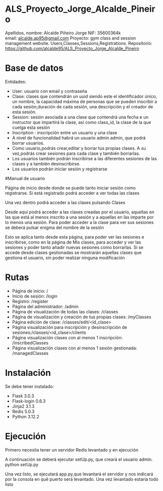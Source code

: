 # ALS_Proyecto_Jorge_Alcalde_Pineiro
Apellidos, nombre: Alcalde Piñeiro Jorge 
NIF: 35600364k	
email: alcalde.ap95@gmail.com
Proyecto:  gym class and session management website. Users,Classes,Sessions,Registrations.
Repositorio: https://github.com/alcalde95/ALS_Proyecto_Jorge_Alcalde_Pineiro




# Base de datos

Entidades:
- User: usuario con email y contraseña
- Clase: clases que contendrán un uuid siendo este el identificador único, un nombre, la capacidad máxima de personas que se pueden inscribir a cada sesión,duración de cada sesión, una descripción y el creador de esta sesión.
- Session: sesión asociada a una clase que contendrá una fecha e un instructor que impartirá la clase, así como class_id, la clase de la que cuelga esta sesión
- Inscription : inscripción entre un usuario y una clase
- A nivel de funcionalidad habrá un usuario admin admin, que podrá borrar usuarios.
- Como usuario,podrás crear,editar y borrar tus propias clases. A su vez,podrás crear sesiones para cada clase y también borrarlas.
- Los usuarios también podrán inscribirse a las diferentes sesiones de las clases y a también desinscribirse.
- Los usuarios podrán iniciar sesión y registrarse

#Manual de usuario


Página de inicio desde donde se puede tanto iniciar sesión como registrarse.
Si está registrado podrá acceder a ver todas las clases

Una vez dentro podrá acceder a las clases pulsando Clases

Desde aquí podrá acceder a las clases creadas por el usuario, aquellas en las que está al menos inscrito a una sesión y a aquellas en las imparte por lo menos una sesión. Para poder acceder a la clase para ver sus sesiones se deberá pulsar enigma del nombre de la sesión

Esto se aplica tanto desde esta página, para poder ver las sesiones e inscribirse, como en la página de Mis clases, para acceder y ver las sesiones y poder tanto añadir nuevas sesiones como borrarlas. Si se accede desde clases gestionadas se mostrarán aquellas clases que gestiona el usuario, sin poder realizar ninguna modificación

# Rutas

- Página de inicio: /
- Inicio de sesión: /login
- Registro: /register
- Página del administrador: /admin
- Página de visualización de todas las clases: /classes
- Página de visualización y creación de tus propias clases: /myClasses
- Página edición de clase: /classes/edit/<id_clase>
- Página visualización para inscripción y desinscripción de sesiones:/classes/<id_clase>/clients
- Página visualización clases con al menos 1 inscripción: /inscribedClasses
- Página visualización clases con al menos 1 sesión gestionada: /managedClasses

# Instalación

Se debe tener instalado:
- Flask 3.0.3
- Flask-login 0.6.3
- Jinja2 3.1.3
- Redis 5.0.3
- Python 3.12.2


# Ejecución

Primero necesita tener un servidor Redis levantado y en ejecución

A continuación se deberá ejecutar setUp.py, que creará el usuario admin.
python setUp.py

Una vez listo, se ejecutará app.py,que levantará el servidor y nos indicará por la consola en qué puerto será levantado. Una vez levantado estaría todo listo


